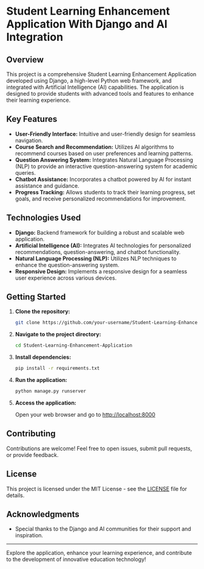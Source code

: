 # Student Learning Enhancement Application With Django and AI Integration

## Overview

This project is a comprehensive Student Learning Enhancement Application developed using Django, a high-level Python web framework, and integrated with Artificial Intelligence (AI) capabilities. The application is designed to provide students with advanced tools and features to enhance their learning experience.

## Key Features

- **User-Friendly Interface:** Intuitive and user-friendly design for seamless navigation.
- **Course Search and Recommendation:** Utilizes AI algorithms to recommend courses based on user preferences and learning patterns.
- **Question Answering System:** Integrates Natural Language Processing (NLP) to provide an interactive question-answering system for academic queries.
- **Chatbot Assistance:** Incorporates a chatbot powered by AI for instant assistance and guidance.
- **Progress Tracking:** Allows students to track their learning progress, set goals, and receive personalized recommendations for improvement.

## Technologies Used

- **Django:** Backend framework for building a robust and scalable web application.
- **Artificial Intelligence (AI):** Integrates AI technologies for personalized recommendations, question-answering, and chatbot functionality.
- **Natural Language Processing (NLP):** Utilizes NLP techniques to enhance the question-answering system.
- **Responsive Design:** Implements a responsive design for a seamless user experience across various devices.

## Getting Started

1. **Clone the repository:**

    ```bash
    git clone https://github.com/your-username/Student-Learning-Enhancement-Application.git
    ```

2. **Navigate to the project directory:**

    ```bash
    cd Student-Learning-Enhancement-Application
    ```

3. **Install dependencies:**

    ```bash
    pip install -r requirements.txt
    ```

4. **Run the application:**

    ```bash
    python manage.py runserver
    ```

5. **Access the application:**

    Open your web browser and go to [http://localhost:8000](http://localhost:8000)

## Contributing

Contributions are welcome! Feel free to open issues, submit pull requests, or provide feedback.

## License

This project is licensed under the MIT License - see the [LICENSE](LICENSE) file for details.

## Acknowledgments

- Special thanks to the Django and AI communities for their support and inspiration.

---

Explore the application, enhance your learning experience, and contribute to the development of innovative education technology!

